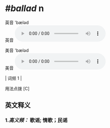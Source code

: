# ***\#ballad*** n
英音 'bæləd  
英音
<audio src="./media/ballad-b.aac" controls="controls"></audio>

美音 'bæləd  
美音
<audio src="./media/ballad.aac" controls="controls"></audio>



| 词频 1 |  

用法点拨  [C]

英文释义
---
### 1.*高义频：* **歌谣; 情歌；民谣**  


